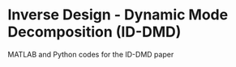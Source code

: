 # Inverse Design - Dynamic Mode Decomposition (ID-DMD)
MATLAB and Python codes for the ID-DMD paper

